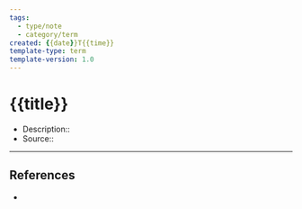 ```yaml
---
tags:
  - type/note
  - category/term
created: {{date}}T{{time}}
template-type: term
template-version: 1.0
---
```


# {{title}}

<!-- Term definition and source from frontmatter goes here. Also used for Dataview glossary. -->

- Description:: 
- Source:: 

<!-- Additional term description if needed -->


---
## References
<!-- Links to pages not referenced in the content -->
- 
